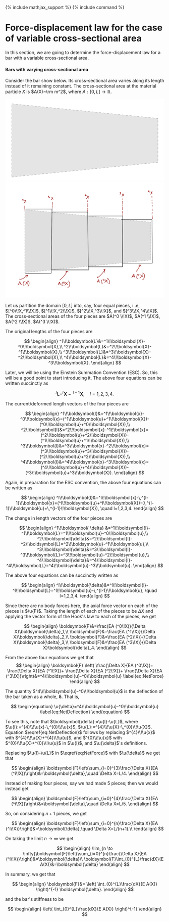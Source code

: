{% include mathjax_support %}
{% include command %}

# Force-displacement law for the case of variable cross-sectional area


In this section, we are going to determine the force-displacement law for a bar with a variable cross-sectional area.




#### Bars with varying cross-sectional area

Consider the bar show below. Its cross-sectional area varies along its length instead of it remaining constant. The cross-sectional area at the material particle $X$ is $A(X)~\rm m^2$, where $A: [0,L]\to \mathbb{R}$.

![](2021-09-21-18-39-48.png)
![](2021-09-19-20-55-06.png) 

Let us partition the domain $[0,L]$ into, say, four equal pieces, i..e, $[^0\\!X,^1\\!X]$, $[^1\\!X,^2\\!X]$, $[^2\\!X,^3\\!X]$, and $[^3\\!X,^4\\!X]$. The cross-sectional areas of the four pieces are $A(^0 \\!X)$, $A(^1 \\!X)$, $A(^2 \\!X)$, $A(^3 \\!X)$. 

 
The original lengths of the four pieces are

$$
\begin{align}
 ^1\!\boldsymbol{L}&=^1\!\boldsymbol{X}-^0\!\boldsymbol{X},\\
 ^2\!\boldsymbol{L}&=^2\!\boldsymbol{X}-^1\!\boldsymbol{X},\\
 ^3\!\boldsymbol{L}&=^3\!\boldsymbol{X}-^2\!\boldsymbol{X},\\
 ^4\!\boldsymbol{L}&=^4\!\boldsymbol{X}-^3\!\boldsymbol{X}.
\end{align}
$$

Later, we will be using the Einstein Summation Convention (ESC). So, this will be a good point to start introducing it. The above four equations can be written succinctly as 

$$
^l\!\boldsymbol{L}=^l\!\boldsymbol{X}-\,^{l-1}\!\boldsymbol{X},\quad l=1,2,3,4.
$$


The current/deformed length vectors  of the four pieces are

$$
\begin{align}
 ^1\!\boldsymbol{l}&=^1\!\boldsymbol{x}-^0\!\boldsymbol{x}=(^1\!\boldsymbol{u}+^1\!\boldsymbol{X})-(^0\!\boldsymbol{u}+^0\!\boldsymbol{X}),\\
 ^2\!\boldsymbol{l}&=^2\!\boldsymbol{x}-^1\!\boldsymbol{x}=(^2\!\boldsymbol{u}+^2\!\boldsymbol{X})-(^1\!\boldsymbol{u}+^1\!\boldsymbol{X}),\\
 ^3\!\boldsymbol{l}&=^3\!\boldsymbol{x}-^2\!\boldsymbol{x}=(^3\!\boldsymbol{u}+^3\!\boldsymbol{X})-(^2\!\boldsymbol{u}+^2\!\boldsymbol{X}),\\
 ^4\!\boldsymbol{l}&=^4\!\boldsymbol{x}-^3\!\boldsymbol{x}=(^4\!\boldsymbol{u}+^4\!\boldsymbol{X})-(^3\!\boldsymbol{u}+^3\!\boldsymbol{X}).
\end{align}
$$

Again, in preparation for the ESC convention, the above four equations can be written as

$$
\begin{align}
^l\!\boldsymbol{l}&=^l\!\boldsymbol{x}-\,^{l-1}\!\boldsymbol{x}=(^l\!\boldsymbol{u}+^l\!\boldsymbol{X})-(\,^{l-1}\!\boldsymbol{u}+\,^{l-1}\!\boldsymbol{X}),
\quad l=1,2,3,4.
\end{align}
$$

The change in length vectors of the four pieces are

$$
\begin{align}
 ^1\!\boldsymbol{ \delta} &=^1\!\boldsymbol{l}-^1\!\boldsymbol{L}=^1\!\boldsymbol{u}-^0\!\boldsymbol{u},\\
 ^2\!\boldsymbol{\delta}&=^2\!\boldsymbol{l}-^2\!\boldsymbol{L}=^2\!\boldsymbol{u}-^1\!\boldsymbol{u},\\
 ^3\!\boldsymbol{\delta}&=^3\!\boldsymbol{l}-^3\!\boldsymbol{L}=^3\!\boldsymbol{u}-^2\!\boldsymbol{u},\\
 ^4\!\boldsymbol{\delta}&=^4\!\boldsymbol{l}-^4\!\boldsymbol{L}=^4\!\boldsymbol{u}-^3\!\boldsymbol{u}.
\end{align}
$$

The above four equations can be succinctly written as

$$
\begin{align}
^l\!\boldsymbol{\delta}&=^l\!\boldsymbol{l}-^l\!\boldsymbol{L}=^l\!\boldsymbol{u}-\,^{l-1}\!\boldsymbol{u},
\quad l=1,2,3,4.
\end{align}
$$


Since there are no body forces here, the axial force vector on each of the pieces is $\u{F}$. Taking the length of each of the pieces to be $\Delta X$ and
applying the vector form of the Hook's law to each of the pieces, we get 

$$
\begin{align}
\boldsymbol{F}&=\frac{EA (^0\!X)}{\Delta X}\boldsymbol{\delta}_1,\\
\boldsymbol{F}&=\frac{EA (^1\!X)}{\Delta X}\boldsymbol{\delta}_2,\\
\boldsymbol{F}&=\frac{EA (^2\!X)}{\Delta X}\boldsymbol{\delta}_3,\\
\boldsymbol{F}&=\frac{EA (^3\!X)}{\Delta X}\boldsymbol{\delta}_4.
\end{align}
$$


From the above four equations we get that
$$
\begin{align}
\boldsymbol{F}
\left(
\frac{\Delta X}{EA (^0\!X)}+
\frac{\Delta X}{EA (^1\!X)}+
\frac{\Delta X}{EA (^2\!X)}+
\frac{\Delta X}{EA (^3\!X)}\right)&=^4\!\boldsymbol{u}-^0\!\boldsymbol{u}
\label{eq:NetForce}
\end{align}
$$

The quantity $^4\\!\boldsymbol{u}-^0\\!\boldsymbol{u}$ is the deflection of the bar taken as a whole, $\boldsymbol{\delta}$. That is,

$$
\begin{equation}
\u{\delta}=^4\!\boldsymbol{u}-^0\!\boldsymbol{u}
\label{eq:NetDeflection}
\end{equation}
$$

To see this, note that $\boldsymbol{\delta}:=\u{l}-\u{L}$, where $\u{l}:=^{4}\\!\u{x}-\,^{0}\\!\u{x}$, $\u{L}:=^{4}\\!\u{X}-\,^{0}\\!\u{X}$. Equation $\eqref{eq:NetDeflection}$ follows by replacing $^{4}\\!\u{x}$ with $^{4}\\!\u{X}+^{4}\\!\u{u}$, and $^{0}\\!\u{x}$ with $^{0}\\!\u{X}+^{0}\\!\u{u}$ in $\u{l}$, and $\u{\delta}$'s definitions. 

Replacing $\u{l}-\u{L}$ in $\eqref{eq:NetForce}$ with $\u{\delta}$ we get that

$$
\begin{align}
\boldsymbol{F}\left(\sum_{i=0}^{3}\frac{\Delta X}{EA (^i\!X)}\right)&=\boldsymbol{\delta},\quad \Delta X=L/4.
\end{align}
$$






Instead of making four pieces, say we had made 5 pieces; then we would instead get

$$
\begin{align}
\boldsymbol{F}\left(\sum_{i=0}^{4}\frac{\Delta X}{EA (^i\!X)}\right)&=\boldsymbol{\delta},\quad \Delta X=L/5.
\end{align}
$$

So, on  considering $n+1$ pieces, we  get

$$
\begin{align}
\boldsymbol{F}\left(\sum_{i=0}^{n}\frac{\Delta X}{EA (^i\!X)}\right)&=\boldsymbol{\delta},\quad \Delta X=L/(n+1).\\
\end{align}
$$
 
On taking the limit $n\to \infty$ we get

$$
\begin{align}
\lim_{n \to \infty}\boldsymbol{F}\left(\sum_{i=0}^{n}\frac{\Delta X}{EA (^i\!X)}\right)&=\boldsymbol{\delta}\\
\boldsymbol{F}\int_{0}^{L}\frac{dX}{E A(X)}&=\boldsymbol{\delta}
\end{align}
$$

In summary, we get that

$$
\begin{align}
\boldsymbol{F}&=
\left(
\int_{0}^{L}\frac{dX}{E A(X)}
\right)^{-1}
\boldsymbol{\delta}.
\end{align}
$$

and the bar's stiffness to be 

$$
\begin{align}
\left(
\int_{0}^{L}\frac{dX}{E A(X)}
\right)^{-1}
\end{align}
$$
